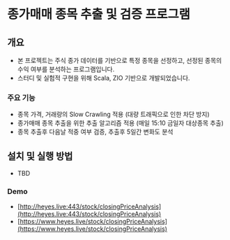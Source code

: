 # 종가매매 종목 추출 및 검증 프로그램

## 개요
- 본 프로젝트는 주식 종가 데이터를 기반으로 특정 종목을 선정하고, 선정된 종목의 수익 여부를 분석하는 프로그램입니다. 
- 스터디 및 실험적 구현을 위해 Scala, ZIO 기반으로 개발되었습니다.

### 주요 기능
- 종목 가격, 거래량의 Slow Crawling 적용 (대량 트래픽으로 인한 차단 방지)
- 종가매매 종목 추출을 위한 추출 알고리즘 적용 (매일 15:10 금일자 대상종목 추출)
- 종목 추출후 다음날 적중 여부 검증, 추출후 5일간 변화도 분석

## 설치 및 실행 방법
- TBD

### Demo
- [http://heyes.live:443/stock/closingPriceAnalysis](http://heyes.live:443/stock/closingPriceAnalysis)
- [https://www.heyes.live/stock/closingPriceAnalysis](https://www.heyes.live/stock/closingPriceAnalysis)
